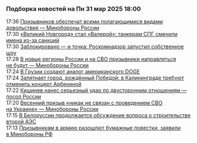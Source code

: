 <h3>Подборка новостей на Пн 31 мар 2025 18:00</h3><!--2025-03-31 17:36:00-->
<div class="rssn table">
  <span class="smaller gray hspace">17:36</span> <a class="nodecor" href="https://eadaily.com/ru/news/2025/03/31/prizyvnikov-obespechat-vsemi-polagayushchimisya-vidami-dovolstviya-minoborony-rossii">Призывников обеспечат всеми полагающимися видами довольствия — Минобороны России</a>
</div>
<div class="rssn table">
  <span class="smaller gray hspace">17:30</span> <a class="nodecor" href="https://eadaily.com/ru/news/2025/03/31/velikiy-novgorod-stal-valeroy-tankeram-spg-smenili-imena-iz-za-sankciy">«Великий Новгород» стал «Валерой»: танкерам СПГ сменили имена из-за санкций</a>
</div>
<div class="rssn table">
  <span class="smaller gray hspace">17:30</span> <a class="nodecor" href="https://eadaily.com/ru/news/2025/03/31/zablokirovano-i-tochka-roskomnadzor-zapustil-sobstvennoe-shou">Заблокировано — и точка: Роскомнадзор запустил собственное шоу</a>
</div>
<div class="rssn table">
  <span class="smaller gray hspace">17:28</span> <a class="nodecor" href="https://eadaily.com/ru/news/2025/03/31/v-novye-regiony-rossii-i-na-svo-prizyvniki-napravlyatsya-ne-budut-minoborony-rossii">В новые регионы России и на СВО призывники направляться не будут — Минобороны России</a>
</div>
<div class="rssn table">
  <span class="smaller gray hspace">17:24</span> <a class="nodecor" href="https://eadaily.com/ru/news/2025/03/31/v-gruzii-sozdayut-analog-amerikanskogo-doge">В Грузии создают аналог американского DOGE</a>
</div>
<div class="rssn table">
  <span class="smaller gray hspace">17:24</span> <a class="nodecor" href="https://eadaily.com/ru/news/2025/03/31/zapyatnaet-gorod-rozhdyonnyy-pobedoy-v-kaliningrade-trebuyut-otmenit-koncert-arbeninoy">Запятнает город, рождённый Победой: в Калининграде требуют отменить концерт Арбениной</a>
</div>
<div class="rssn table">
  <span class="smaller gray hspace">17:22</span> <a class="nodecor" href="https://eadaily.com/ru/news/2025/03/31/kishinev-nanes-sereznyy-udar-po-dvustoronnim-otnosheniyam-posol-rossii">Кишинев нанес серьезный удар по двусторонним отношениям — посол России</a>
</div>
<div class="rssn table">
  <span class="smaller gray hspace">17:20</span> <a class="nodecor" href="https://eadaily.com/ru/news/2025/03/31/vesenniy-prizyv-nikak-ne-svyazan-s-provedeniem-svo-na-ukraine-minoborony-rossii">Весенний призыв «никак не связан с проведением СВО на Украине» — Минобороны России</a>
</div>
<div class="rssn table">
  <span class="smaller gray hspace">17:15</span> <a class="nodecor" href="https://eadaily.com/ru/news/2025/03/31/v-belorussii-prodolzhaetsya-obsuzhdenie-voprosa-o-stroitelstve-vtoroy-aes">В Белоруссии продолжается обсуждение вопроса о строительстве второй АЭС</a>
</div>
<div class="rssn table">
  <span class="smaller gray hspace">17:13</span> <a class="nodecor" href="https://eadaily.com/ru/news/2025/03/31/prizyvnikam-v-armiyu-razoshlyut-bumazhnye-povestki-zayavili-v-minoborony-rf">Призывникам в армию разошлют бумажные повестки, заявили в Минобороны РФ</a>
</div>